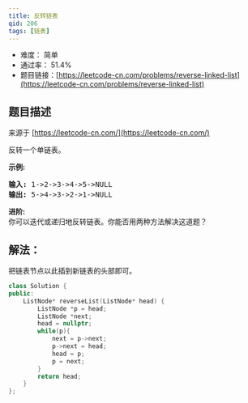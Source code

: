 ```yaml
---
title: 反转链表
qid: 206
tags: [链表]
---
```



- 难度： 简单
- 通过率： 51.4%
- 题目链接：[https://leetcode-cn.com/problems/reverse-linked-list](https://leetcode-cn.com/problems/reverse-linked-list)


## 题目描述

来源于 [https://leetcode-cn.com/](https://leetcode-cn.com/)

<p>反转一个单链表。</p>

<p><strong>示例:</strong></p>

<pre><strong>输入:</strong> 1-&gt;2-&gt;3-&gt;4-&gt;5-&gt;NULL
<strong>输出:</strong> 5-&gt;4-&gt;3-&gt;2-&gt;1-&gt;NULL</pre>

<p><strong>进阶:</strong><br>
你可以迭代或递归地反转链表。你能否用两种方法解决这道题？</p>


## 解法：

把链表节点以此插到新链表的头部即可。

```cpp
class Solution {
public:
    ListNode* reverseList(ListNode* head) {
        ListNode *p = head;
        ListNode *next;        
        head = nullptr;
        while(p){
            next = p->next;
            p->next = head;
            head = p;
            p = next;
        }
        return head;
    }
};
```
